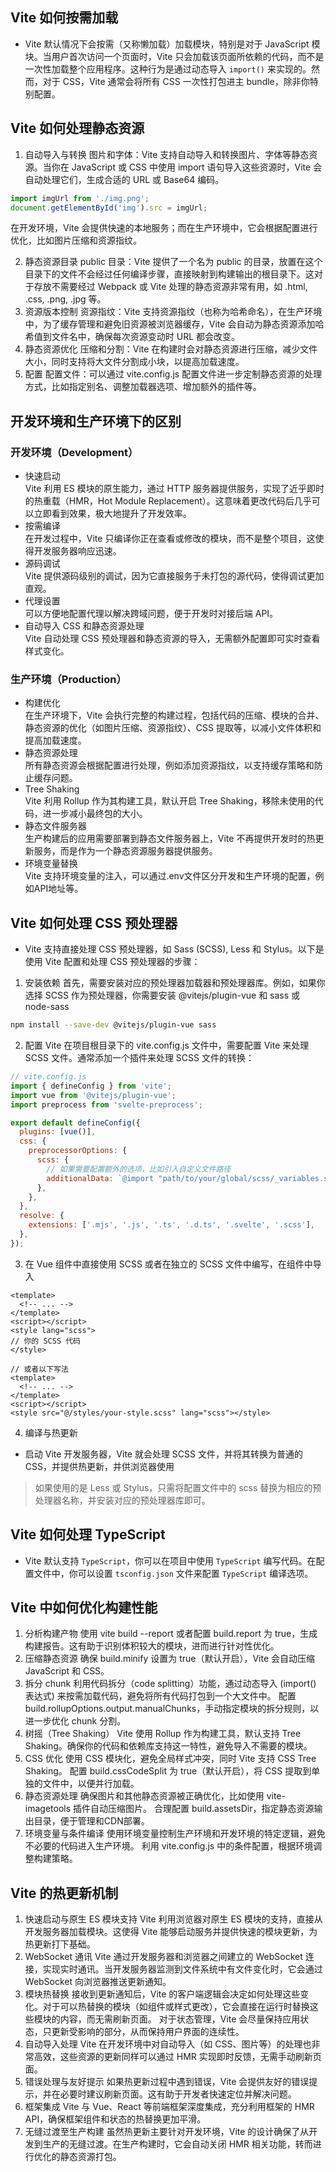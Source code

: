 ## Vite 如何按需加载
* Vite 默认情况下会按需（又称懒加载）加载模块，特别是对于 JavaScript 模块。当用户首次访问一个页面时，Vite 只会加载该页面所依赖的代码，而不是一次性加载整个应用程序。这种行为是通过动态导入 `import()` 来实现的。然而，对于 CSS，Vite 通常会将所有 CSS 一次性打包进主 bundle，除非你特别配置。
  
## Vite 如何处理静态资源
1. 自动导入与转换
图片和字体：Vite 支持自动导入和转换图片、字体等静态资源。当你在 JavaScript 或 CSS 中使用 import 语句导入这些资源时，Vite 会自动处理它们，生成合适的 URL 或 Base64 编码。
```js
import imgUrl from './img.png';
document.getElementById('img').src = imgUrl;
```
在开发环境，Vite 会提供快速的本地服务；而在生产环境中，它会根据配置进行优化，比如图片压缩和资源指纹。

2. 静态资源目录
public 目录：Vite 提供了一个名为 public 的目录，放置在这个目录下的文件不会经过任何编译步骤，直接映射到构建输出的根目录下。这对于存放不需要经过 Webpack 或 Vite 处理的静态资源非常有用，如 .html, .css, .png, .jpg 等。
3. 资源版本控制
资源指纹：Vite 支持资源指纹（也称为哈希命名），在生产环境中，为了缓存管理和避免旧资源被浏览器缓存，Vite 会自动为静态资源添加哈希值到文件名中，确保每次资源变动时 URL 都会改变。
4. 静态资源优化
压缩和分割：Vite 在构建时会对静态资源进行压缩，减少文件大小，同时支持将大文件分割成小块，以提高加载速度。
5. 配置
配置文件：可以通过 vite.config.js 配置文件进一步定制静态资源的处理方式，比如指定别名、调整加载器选项、增加额外的插件等。

## 开发环境和生产环境下的区别
### 开发环境（Development）
* 快速启动<br/>
    Vite 利用 ES 模块的原生能力，通过 HTTP 服务器提供服务，实现了近乎即时的热重载（HMR，Hot Module Replacement）。这意味着更改代码后几乎可以立即看到效果，极大地提升了开发效率。
* 按需编译<br/>
    在开发过程中，Vite 只编译你正在查看或修改的模块，而不是整个项目，这使得开发服务器响应迅速。
* 源码调试<br/>
    Vite 提供源码级别的调试，因为它直接服务于未打包的源代码，使得调试更加直观。
* 代理设置<br/>
    可以方便地配置代理以解决跨域问题，便于开发时对接后端 API。
* 自动导入 CSS 和静态资源处理<br/>
    Vite 自动处理 CSS 预处理器和静态资源的导入，无需额外配置即可实时查看样式变化。

### 生产环境（Production）
* 构建优化<br/>
    在生产环境下，Vite 会执行完整的构建过程，包括代码的压缩、模块的合并、静态资源的优化（如图片压缩、资源指纹）、CSS 提取等，以减小文件体积和提高加载速度。
* 静态资源处理<br/>
    所有静态资源会根据配置进行处理，例如添加资源指纹，以支持缓存策略和防止缓存问题。
* Tree Shaking<br/>
    Vite 利用 Rollup 作为其构建工具，默认开启 Tree Shaking，移除未使用的代码，进一步减小最终包的大小。
* 静态文件服务器<br/>
    生产构建后的应用需要部署到静态文件服务器上，Vite 不再提供开发时的热更新服务，而是作为一个静态资源服务器提供服务。
* 环境变量替换<br/>
    Vite 支持环境变量的注入，可以通过.env文件区分开发和生产环境的配置，例如API地址等。

## Vite 如何处理 CSS 预处理器
* Vite 支持直接处理 CSS 预处理器，如 Sass (SCSS), Less 和 Stylus。以下是使用 Vite 配置和处理 CSS 预处理器的步骤：
1. 安装依赖
首先，需要安装对应的预处理器加载器和预处理器库。例如，如果你选择 SCSS 作为预处理器，你需要安装 @vitejs/plugin-vue 和 sass 或 node-sass
```bash
npm install --save-dev @vitejs/plugin-vue sass
```
2. 配置 Vite
在项目根目录下的 vite.config.js 文件中，需要配置 Vite 来处理 SCSS 文件。通常添加一个插件来处理 SCSS 文件的转换：
```js
// vite.config.js
import { defineConfig } from 'vite';
import vue from '@vitejs/plugin-vue';
import preprocess from 'svelte-preprocess';

export default defineConfig({
  plugins: [vue()],
  css: {
    preprocessorOptions: {
      scss: {
        // 如果需要配置额外的选项，比如引入自定义文件路径
        additionalData: `@import "path/to/your/global/scss/_variables.scss";`,
      },
    },
  },
  resolve: {
    extensions: ['.mjs', '.js', '.ts', '.d.ts', '.svelte', '.scss'],
  },
});
```
3. 在 Vue 组件中直接使用 SCSS 或者在独立的 SCSS 文件中编写，在组件中导入
```vue
<template>
  <!-- ... -->
</template>
<script></script>
<style lang="scss">
// 你的 SCSS 代码
</style>

// 或者以下写法
<template>
  <!-- ... -->
</template>
<script></script>
<style src="@/styles/your-style.scss" lang="scss"></style>
```
4. 编译与热更新
* 启动 Vite 开发服务器，Vite 就会处理 SCSS 文件，并将其转换为普通的 CSS，并提供热更新，并供浏览器使用
> 如果使用的是 Less 或 Stylus，只需将配置文件中的 scss 替换为相应的预处理器名称，并安装对应的预处理器库即可。

## Vite 如何处理 TypeScript
* Vite 默认支持 `TypeScript`，你可以在项目中使用 `TypeScript` 编写代码。在配置文件中，你可以设置 `tsconfig.json` 文件来配置 `TypeScript` 编译选项。

## Vite 中如何优化构建性能
1. 分析构建产物
使用 vite build --report 或者配置 build.report 为 true，生成构建报告。这有助于识别体积较大的模块，进而进行针对性优化。
2. 压缩静态资源
确保 build.minify 设置为 true（默认开启），Vite 会自动压缩 JavaScript 和 CSS。
3. 拆分 chunk
利用代码拆分（code splitting）功能，通过动态导入 (import() 表达式) 来按需加载代码，避免将所有代码打包到一个大文件中。
配置 build.rollupOptions.output.manualChunks，手动指定模块的拆分规则，以进一步优化 chunk 分割。
4. 树摇（Tree Shaking）
Vite 使用 Rollup 作为构建工具，默认支持 Tree Shaking。确保你的代码和依赖库支持这一特性，避免导入不需要的模块。
5. CSS 优化
使用 CSS 模块化，避免全局样式冲突，同时 Vite 支持 CSS Tree Shaking。
配置 build.cssCodeSplit 为 true（默认开启），将 CSS 提取到单独的文件中，以便并行加载。
6. 静态资源处理
确保图片和其他静态资源被正确优化，比如使用 vite-imagetools 插件自动压缩图片。
合理配置 build.assetsDir，指定静态资源输出目录，便于管理和CDN部署。
7. 环境变量与条件编译
使用环境变量控制生产环境和开发环境的特定逻辑，避免不必要的代码进入生产环境。
利用 vite.config.js 中的条件配置，根据环境调整构建策略。

## Vite 的热更新机制

1. 快速启动与原生 ES 模块支持
Vite 利用浏览器对原生 ES 模块的支持，直接从开发服务器加载模块。这使得 Vite 能够启动服务并提供快速的模块更新，为热更新打下基础。
2. WebSocket 通讯
Vite 通过开发服务器和浏览器之间建立的 WebSocket 连接，实现实时通讯。当开发服务器监测到文件系统中有文件变化时，它会通过 WebSocket 向浏览器推送更新通知。
3. 模块热替换
接收到更新通知后，Vite 的客户端逻辑会决定如何处理这些变化。对于可以热替换的模块（如组件或样式更改），它会直接在运行时替换这些模块的内容，而无需刷新页面。
对于状态管理，Vite 会尽量保持应用状态，只更新受影响的部分，从而保持用户界面的连续性。
4. 自动导入处理
Vite 在开发环境中对自动导入（如 CSS、图片等）的处理也非常高效，这些资源的更新同样可以通过 HMR 实现即时反馈，无需手动刷新页面。
5. 错误处理与友好提示
如果热更新过程中遇到错误，Vite 会提供友好的错误提示，并在必要时建议刷新页面。这有助于开发者快速定位并解决问题。
6. 框架集成
Vite 与 Vue、React 等前端框架深度集成，充分利用框架的 HMR API，确保框架组件和状态的热替换更加平滑。
7. 无缝过渡至生产构建
虽然热更新主要针对开发环境，Vite 的设计确保了从开发到生产的无缝过渡。在生产构建时，它会自动关闭 HMR 相关功能，转而进行优化的静态资源打包。